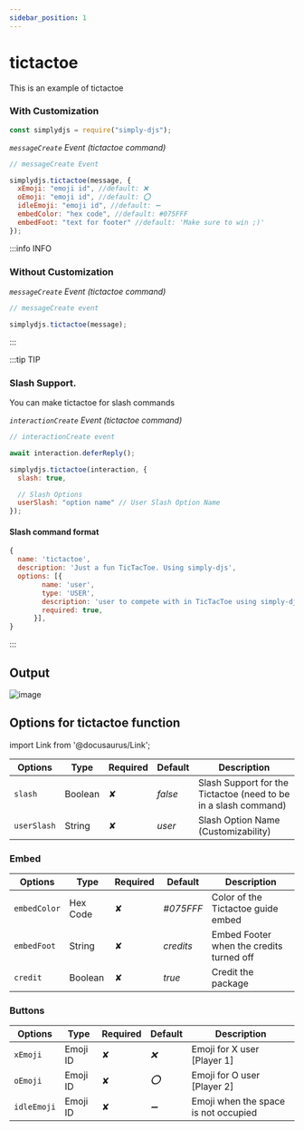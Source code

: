 ```yaml
---
sidebar_position: 1
---
```


# tictactoe

This is an example of tictactoe

### With Customization

```js
const simplydjs = require("simply-djs");
```

_`messageCreate` Event (tictactoe command)_

```js
// messageCreate Event

simplydjs.tictactoe(message, {
  xEmoji: "emoji id", //default: ❌
  oEmoji: "emoji id", //default: ⭕
  idleEmoji: "emoji id", //default: ➖
  embedColor: "hex code", //default: #075FFF
  embedFoot: "text for footer" //default: 'Make sure to win ;)'
});
```

:::info INFO

### Without Customization

_`messageCreate` Event (tictactoe command)_

```js
// messageCreate event

simplydjs.tictactoe(message);
```

:::

:::tip TIP

### Slash Support.

You can make tictactoe for slash commands

_`interactionCreate` Event (tictactoe command)_

```js
// interactionCreate event

await interaction.deferReply();

simplydjs.tictactoe(interaction, {
  slash: true,

  // Slash Options
  userSlash: "option name" // User Slash Option Name
});
```

#### Slash command format

```js
{
  name: 'tictactoe',
  description: 'Just a fun TicTacToe. Using simply-djs',
  options: [{
        name: 'user',
        type: 'USER',
        description: 'user to compete with in TicTacToe using simply-djs',
        required: true,
      }],
}
```

:::

## Output

![image](https://user-images.githubusercontent.com/71836991/127869643-d78b69c4-ea01-4da2-abf7-2bc9584e1ae6.png)

## Options for tictactoe function

import Link from '@docusaurus/Link';

| Options     | Type                                                                                                               | Required | Default | Description                                                     |
| ----------- | ------------------------------------------------------------------------------------------------------------------ | -------- | ------- | --------------------------------------------------------------- |
| `slash`     | <Link to="https://developer.mozilla.org/en-US/docs/Web/JavaScript/Reference/Global_Objects/Boolean">Boolean</Link> | ✘        | _false_ | Slash Support for the Tictactoe (need to be in a slash command) |
| `userSlash` | <Link to="https://developer.mozilla.org/en-US/docs/Web/JavaScript/Reference/Global_Objects/String">String</Link>   | ✘        | _user_  | Slash Option Name (Customizability)                             |

### Embed

<div style={{textAlign: 'center'}}>

| Options      | Type                                                                                                               | Required | Default   | Description                              |
| ------------ | ------------------------------------------------------------------------------------------------------------------ | -------- | --------- | ---------------------------------------- |
| `embedColor` | <Link to="https://developer.mozilla.org/en-US/docs/Web/JavaScript/Reference/Global_Objects/String">Hex Code</Link> | ✘        | _#075FFF_ | Color of the Tictactoe guide embed       |
| `embedFoot`  | <Link to="https://developer.mozilla.org/en-US/docs/Web/JavaScript/Reference/Global_Objects/String">String</Link>   | ✘        | _credits_ | Embed Footer when the credits turned off |
| `credit`     | <Link to="https://developer.mozilla.org/en-US/docs/Web/JavaScript/Reference/Global_Objects/Boolean">Boolean</Link> | ✘        | _true_    | Credit the package                       |

</div>

### Buttons

<div style={{textAlign: 'center'}}>

| Options     | Type                                                                             | Required | Default | Description                          |
| ----------- | -------------------------------------------------------------------------------- | -------- | ------- | ------------------------------------ |
| `xEmoji`    | <Link to="https://discord.js.org/#/docs/main/stable/class/Emoji">Emoji ID</Link> | ✘        | _❌_    | Emoji for X user [Player 1]          |
| `oEmoji`    | <Link to="https://discord.js.org/#/docs/main/stable/class/Emoji">Emoji ID</Link> | ✘        | _⭕_    | Emoji for O user [Player 2]          |
| `idleEmoji` | <Link to="https://discord.js.org/#/docs/main/stable/class/Emoji">Emoji ID</Link> | ✘        | _➖_    | Emoji when the space is not occupied |

</div>
